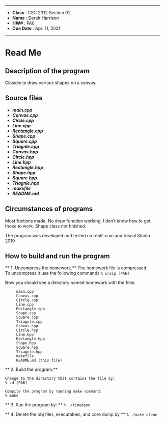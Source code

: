 ****
*  **Class**     :  CSC 2312 Section 02
*  **Name**      :  Derek Harrison                                 
*  **HW#**       :  PA6                
*  **Due Date**  :  Apr. 11, 2021
****
# Read Me

## Description of the program 
Classes to draw various shapes on a canvas.  



##  Source files
- ***main.cpp***
- ***Canvas.cpp*** 
- ***Circle.cpp*** 
- ***Line.cpp*** 
- ***Rectangle.cpp*** 
- ***Shape.cpp*** 
- ***Square.cpp*** 
- ***Triagnle.cpp***  
- ***Canvas.hpp*** 
- ***Circle.hpp*** 
- ***Line.hpp*** 
- ***Rectangle.hpp*** 
- ***Shape.hpp*** 
- ***Square.hpp*** 
- ***Triagnle.hpp***
- ***makefile***
- ***README.md***  
  
   
##  Circumstances of programs

Most fuctions made. No draw function working, I don't know how to get those to work. Shape class not finished.

The program was developed and tested on replit.com and Visual Studio 2019

## How to build and run the program

** 1. Uncompress the homework.**  The homework file is compressed.  
   To uncompress it use the following commands 
       `% unzip [PA6]`

   Now you should see a directory named homework with the files:
   ```
        main.cpp
        Canvas.cpp
        Circle.cpp
        Line.cpp
        Rectangle.cpp
        Shape.cpp
        Square.cpp
        Triagnle.cpp
        Canvas.hpp
        Circle.hpp
        Line.hpp
        Rectangle.hpp
        Shape.hpp
        Square.hpp
        Triagnle.hpp
        makefile
        README.md (this file)
   ```
** 2. Build the program.**

    Change to the directory that contains the file by:
    % cd [PA6] 

    Compile the program by running make command:
    % make

** 3. Run the program by: **
   `% ./timedemo`

** 4. Delete the obj files, executables, and core dump by **
   `% ./make clean`